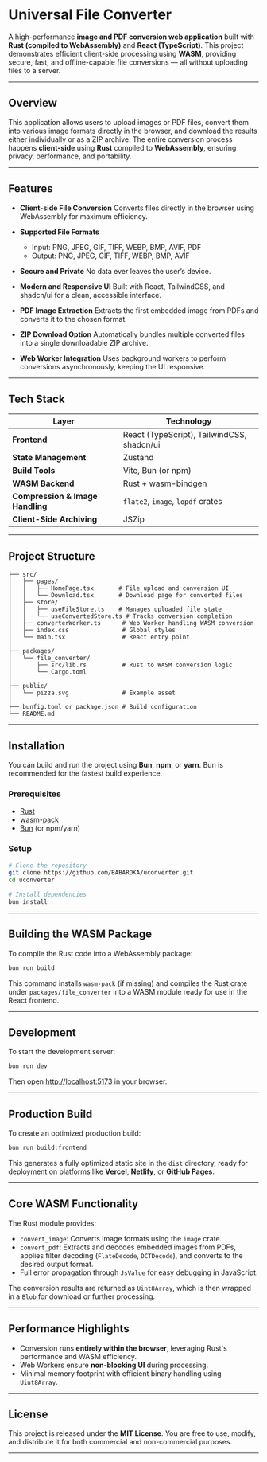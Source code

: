 ﻿# Universal File Converter

A high-performance **image and PDF conversion web application** built with **Rust (compiled to WebAssembly)** and **React (TypeScript)**. This project demonstrates efficient client-side processing using **WASM**, providing secure, fast, and offline-capable file conversions — all without uploading files to a server.

---

## Overview

This application allows users to upload images or PDF files, convert them into various image formats directly in the browser, and download the results either individually or as a ZIP archive.
The entire conversion process happens **client-side** using **Rust** compiled to **WebAssembly**, ensuring privacy, performance, and portability.

---

## Features

* **Client-side File Conversion**
  Converts files directly in the browser using WebAssembly for maximum efficiency.

* **Supported File Formats**

  * Input: PNG, JPEG, GIF, TIFF, WEBP, BMP, AVIF, PDF
  * Output: PNG, JPEG, GIF, TIFF, WEBP, BMP, AVIF

* **Secure and Private**
  No data ever leaves the user’s device.

* **Modern and Responsive UI**
  Built with React, TailwindCSS, and shadcn/ui for a clean, accessible interface.

* **PDF Image Extraction**
  Extracts the first embedded image from PDFs and converts it to the chosen format.

* **ZIP Download Option**
  Automatically bundles multiple converted files into a single downloadable ZIP archive.

* **Web Worker Integration**
  Uses background workers to perform conversions asynchronously, keeping the UI responsive.

---

## Tech Stack

| Layer                            | Technology                                 |
| -------------------------------- | ------------------------------------------ |
| **Frontend**                     | React (TypeScript), TailwindCSS, shadcn/ui |
| **State Management**             | Zustand                                    |
| **Build Tools**                  | Vite, Bun (or npm)                         |
| **WASM Backend**                 | Rust + wasm-bindgen                        |
| **Compression & Image Handling** | `flate2`, `image`, `lopdf` crates          |
| **Client-Side Archiving**        | JSZip                                      |

---

## Project Structure

```
├── src/
│   ├── pages/
│   │   ├── HomePage.tsx       # File upload and conversion UI
│   │   └── Download.tsx       # Download page for converted files
│   ├── store/
│   │   ├── useFileStore.ts    # Manages uploaded file state
│   │   └── useConvertedStore.ts # Tracks conversion completion
│   ├── converterWorker.ts      # Web Worker handling WASM conversion
│   ├── index.css               # Global styles
│   └── main.tsx                # React entry point
│
├── packages/
│   └── file_converter/
│       ├── src/lib.rs          # Rust to WASM conversion logic
│       └── Cargo.toml
│
├── public/
│   └── pizza.svg               # Example asset
│
├── bunfig.toml or package.json # Build configuration
└── README.md
```

---

## Installation

You can build and run the project using **Bun**, **npm**, or **yarn**.
Bun is recommended for the fastest build experience.

### Prerequisites

* [Rust](https://www.rust-lang.org/tools/install)
* [wasm-pack](https://rustwasm.github.io/wasm-pack/installer/)
* [Bun](https://bun.sh/) (or npm/yarn)

### Setup

```bash
# Clone the repository
git clone https://github.com/BABAROKA/uconverter.git
cd uconverter

# Install dependencies
bun install
```

---

## Building the WASM Package

To compile the Rust code into a WebAssembly package:

```bash
bun run build
```

This command installs `wasm-pack` (if missing) and compiles the Rust crate under `packages/file_converter` into a WASM module ready for use in the React frontend.

---

## Development

To start the development server:

```bash
bun run dev
```

Then open [http://localhost:5173](http://localhost:5173) in your browser.

---

## Production Build

To create an optimized production build:

```bash
bun run build:frontend
```

This generates a fully optimized static site in the `dist` directory, ready for deployment on platforms like **Vercel**, **Netlify**, or **GitHub Pages**.

---

## Core WASM Functionality

The Rust module provides:

* `convert_image`: Converts image formats using the `image` crate.
* `convert_pdf`: Extracts and decodes embedded images from PDFs, applies filter decoding (`FlateDecode`, `DCTDecode`), and converts to the desired output format.
* Full error propagation through `JsValue` for easy debugging in JavaScript.

The conversion results are returned as `Uint8Array`, which is then wrapped in a `Blob` for download or further processing.

---

## Performance Highlights

* Conversion runs **entirely within the browser**, leveraging Rust's performance and WASM efficiency.
* Web Workers ensure **non-blocking UI** during processing.
* Minimal memory footprint with efficient binary handling using `Uint8Array`.

---

## License

This project is released under the **MIT License**.
You are free to use, modify, and distribute it for both commercial and non-commercial purposes.

---

